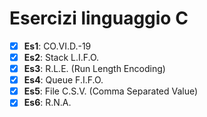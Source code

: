 # Esercizi linguaggio C

- [x] **Es1**: CO.VI.D.-19
- [x] **Es2**: Stack L.I.F.O.
- [x] **Es3**: R.L.E. (Run Length Encoding)
- [x] **Es4**: Queue F.I.F.O.
- [x] **Es5**: File C.S.V. (Comma Separated Value)
- [x] **Es6**: R.N.A.
